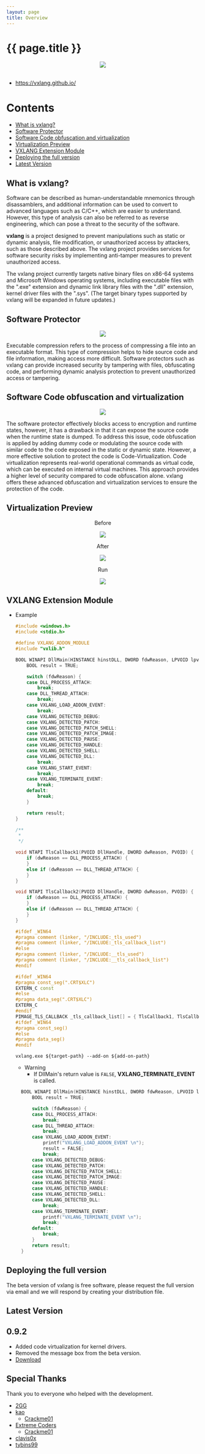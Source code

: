 ```yaml
---
layout: page
title: Overview
---
```


# {{ page.title }}

<div align="center">
   <a href="https://vxlang.github.io/">
      <img src="https://vxlang.github.io/image/vxlang.gif" loop=infinite style="max-width: 100%; height: auto;" />
   </a>
</div>
<br>

- https://vxlang.github.io/

# Contents

- [What is vxlang?](#What-is-vxlang?)
- [Software Protector](#Software-Protector)
- [Software Code obfuscation and virtualization](#Software-Code-obfuscation-and-virtualization)
- [Virtualization Preview](#Virtualization-Preview)
- [VXLANG Extension Module](#VXLANG-Extension-Module)
- [Deploying the full version](#Deploying-the-full-version)
- [Latest Version](#Latest-Version)

## What is vxlang?

Software can be described as human-understandable mnemonics through disassamblers, and additional information can be used to convert to advanced languages such as C/C++, which are easier to understand. However, this type of analysis can also be referred to as reverse engineering, which can pose a threat to the security of the software. 

**vxlang** is a project designed to prevent manipulations such as static or dynamic analysis, file modification, or unauthorized access by attackers, such as those described above. The vxlang project provides services for software security risks by implementing anti-tamper measures to prevent unauthorized access. 

The vxlang project currently targets native binary files on x86-64 systems and Microsoft Windows operating systems, including executable files with the ".exe" extension and dynamic link library files with the ".dll" extension, kernel driver files with the ".sys". (The target binary types supported by vxlang will be expanded in future updates.)

## Software Protector

<div align="center">
   <img src="https://vxlang.github.io/image/protector.png" loop=infinite style="max-width: 100%; height: auto;" />
</div>

Executable compression refers to the process of compressing a file into an executable format. This type of compression helps to hide source code and file information, making access more difficult. Software protectors such as vxlang can provide increased security by tampering with files, obfuscating code, and performing dynamic analysis protection to prevent unauthorized access or tampering.

## Software Code obfuscation and virtualization

<div align="center">
   <img src="https://vxlang.github.io/image/vcpu.png" loop=infinite style="max-width: 100%; height: auto;" />
</div>

The software protector effectively blocks access to encryption and runtime states, however, it has a drawback in that it can expose the source code when the runtime state is dumped. To address this issue, code obfuscation is applied by adding dummy code or modulating the source code with similar code to the code exposed in the static or dynamic state. However, a more effective solution to protect the code is Code-Virtualization. Code virtualization represents real-world operational commands as virtual code, which can be executed on internal virtual machines. This approach provides a higher level of security compared to code obfuscation alone. vxlang offers these advanced obfuscation and virtualization services to ensure the protection of the code.  

## Virtualization Preview

<div align="center">
   <p>Before</p>
   <img src="https://vxlang.github.io/image/VMBegin.png" loop=infinite style="max-width: 100%; height: auto;" />
   <p>After</p>
   <img src="https://vxlang.github.io/image/VMEnd.png" loop=infinite style="max-width: 100%; height: auto;" />
   <p>Run</p>   
   <img src="https://vxlang.github.io/image/VMRun.gif" loop=infinite style="max-width: 100%; height: auto;" />
</div>

## VXLANG Extension Module

- Example
  ```cpp
  #include <windows.h>
  #include <stdio.h>
  
  #define VXLANG_ADDON_MODULE
  #include "vxlib.h"
  
  BOOL WINAPI DllMain(HINSTANCE hinstDLL, DWORD fdwReason, LPVOID lpvReserved) {
      BOOL result = TRUE;
  
      switch (fdwReason) {
      case DLL_PROCESS_ATTACH:
          break;
      case DLL_THREAD_ATTACH:
          break;
      case VXLANG_LOAD_ADDON_EVENT:
          break;
      case VXLANG_DETECTED_DEBUG:
      case VXLANG_DETECTED_PATCH:
      case VXLANG_DETECTED_PATCH_SHELL:
      case VXLANG_DETECTED_PATCH_IMAGE:
      case VXLANG_DETECTED_PAUSE:
      case VXLANG_DETECTED_HANDLE:
      case VXLANG_DETECTED_SHELL:
      case VXLANG_DETECTED_DLL:
          break;
      case VXLANG_START_EVENT:
          break;
      case VXLANG_TERMINATE_EVENT:
          break;
      default:
          break;
      }
  
      return result;
  }
  
  /**
   * 
   */
  
  void NTAPI TlsCallback1(PVOID DllHandle, DWORD dwReason, PVOID) {
      if (dwReason == DLL_PROCESS_ATTACH) {
      }
      else if (dwReason == DLL_THREAD_ATTACH) {
      }
  }
  
  void NTAPI TlsCallback2(PVOID DllHandle, DWORD dwReason, PVOID) {
      if (dwReason == DLL_PROCESS_ATTACH) {
      }
      else if (dwReason == DLL_THREAD_ATTACH) {
      }
  }
  
  #ifdef _WIN64
  #pragma comment (linker, "/INCLUDE:_tls_used") 
  #pragma comment (linker, "/INCLUDE:_tls_callback_list")
  #else
  #pragma comment (linker, "/INCLUDE:__tls_used") 
  #pragma comment (linker, "/INCLUDE:__tls_callback_list")
  #endif
  
  #ifdef _WIN64
  #pragma const_seg(".CRT$XLC")
  EXTERN_C const
  #else
  #pragma data_seg(".CRT$XLC")
  EXTERN_C
  #endif
  PIMAGE_TLS_CALLBACK _tls_callback_list[] = { TlsCallback1, TlsCallback2 };
  #ifdef _WIN64
  #pragma const_seg()
  #else
  #pragma data_seg()
  #endif 
  ```
  ```
  vxlang.exe ${target-path} --add-on ${add-on-path}
  ```
  - Warning
    - If DllMain's return value is `FALSE`, **VXLANG_TERMINATE_EVENT** is called.
  ```cpp
	BOOL WINAPI DllMain(HINSTANCE hinstDLL, DWORD fdwReason, LPVOID lpvReserved) {
		BOOL result = TRUE;

		switch (fdwReason) {
		case DLL_PROCESS_ATTACH:
			break;
		case DLL_THREAD_ATTACH:
			break;
		case VXLANG_LOAD_ADDON_EVENT:
			printf("VXLANG_LOAD_ADDON_EVENT \n");
			result = FALSE;
			break;
		case VXLANG_DETECTED_DEBUG:
		case VXLANG_DETECTED_PATCH:
		case VXLANG_DETECTED_PATCH_SHELL:
		case VXLANG_DETECTED_PATCH_IMAGE:
		case VXLANG_DETECTED_PAUSE:
		case VXLANG_DETECTED_HANDLE:
		case VXLANG_DETECTED_SHELL:
		case VXLANG_DETECTED_DLL:
			break;
		case VXLANG_TERMINATE_EVENT:
			printf("VXLANG_TERMINATE_EVENT \n");
			break;
		default:
			break;
		}
		return result;
	}  
  ```
  
## Deploying the full version

The beta version of vxlang is free software, please request the full version via email and we will respond by creating your distribution file.

## Latest Version

0.9.2
---
- Added code virtualization for kernel drivers.
- Removed the message box from the beta version.
- [Download](https://github.com/vxlang/vxlang-page/)
  
## Special Thanks

Thank you to everyone who helped with the development.

- [2GG](https://twitter.com/2gg) 
- [kao](https://lifeinhex.com/) 
  - [Crackme01](https://forum.tuts4you.com/topic/43809-users-desktop-crackme/#comment-213340) 
- [Extreme Coders](https://github.com/extremecoders-re/tuts4you_users_desktop_crackme_writeup) 
  - [Crackme01](https://forum.tuts4you.com/topic/43809-users-desktop-crackme/#comment-213328)  
- [clavis0x](https://github.com/clavis0x)
- [tybins99](https://github.com/tybins99)  
  
  
  
